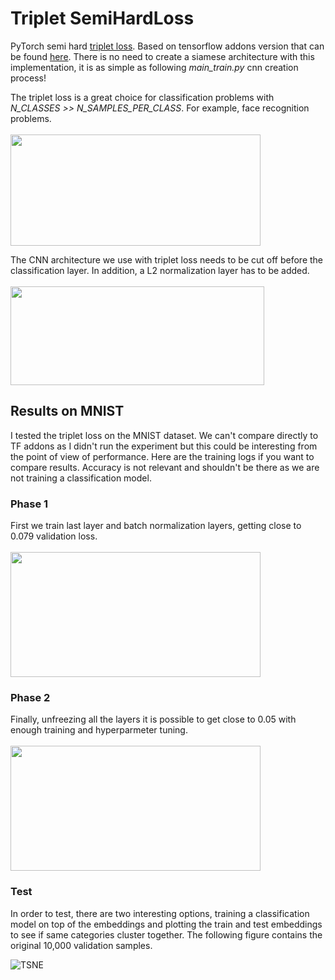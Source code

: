 # Triplet SemiHardLoss
PyTorch semi hard [triplet loss](https://arxiv.org/pdf/1503.03832.pdf). Based on tensorflow addons version that can be found [here](https://www.tensorflow.org/addons/tutorials/losses_triplet). There is no need to create a siamese architecture with this implementation, it is as simple as following *main_train.py* cnn creation process!

The triplet loss is a great choice for classification problems with *N_CLASSES >> N_SAMPLES_PER_CLASS*. For example, face recognition problems. 
<br/><br/>
<img src="https://user-images.githubusercontent.com/18154355/61485418-1cbb1f00-a96f-11e9-8de8-3c46eef5a7dc.png" width="400" height="178" />

The CNN architecture we use with triplet loss needs to be cut off before the classification layer. In addition, a L2 normalization layer has to be added. 
<br/><br/>
<img src="https://user-images.githubusercontent.com/18154355/61485417-1cbb1f00-a96f-11e9-8d6a-94964ce8c4db.png" width="406" height="158" />

## Results on MNIST
I tested the triplet loss on the MNIST dataset. We can't compare directly to TF addons as I didn't run the experiment but this could be interesting from the point of view of performance. Here are the training logs if you want to compare results. Accuracy is not relevant and shouldn't be there as we are not training a classification model.

### Phase 1 
First we train last layer and batch normalization layers, getting close to 0.079 validation loss.
<br/><br/>
<img src="https://github.com/alfonmedela/TripletSemiHardLoss-PyTorch/blob/master/figures/freezed.PNG" width="400" height="200" />

### Phase 2
Finally, unfreezing all the layers it is possible to get close to 0.05 with enough training and hyperparmeter tuning.
<br/><br/>
<img src="https://github.com/alfonmedela/TripletSemiHardLoss-PyTorch/blob/master/figures/unfreezed.PNG" width="400" height="200" />

### Test
In order to test, there are two interesting options, training a classification model on top of the embeddings and plotting the train and test embeddings to see if same categories cluster together. The following figure contains the original 10,000 validation samples.

![TSNE](https://github.com/alfonmedela/TripletSemiHardLoss-PyTorch/blob/master/figures/tsne_val.png)

